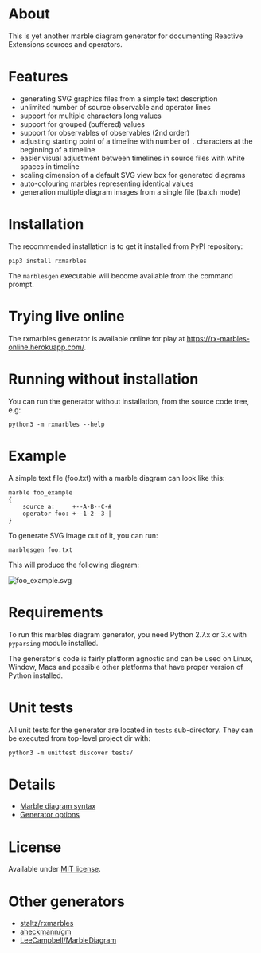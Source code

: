 # About
This is yet another marble diagram generator for documenting Reactive Extensions sources and operators.

# Features

* generating SVG graphics files from a simple text description
* unlimited number of source observable and operator lines
* support for multiple characters long values
* support for grouped (buffered) values
* support for observables of observables (2nd order)
* adjusting starting point of a timeline with number of `.` characters at the beginning of a timeline 
* easier visual adjustment between timelines in source files with white spaces in timeline
* scaling dimension of a default SVG view box for generated diagrams 
* auto-colouring marbles representing identical values 
* generation multiple diagram images from a single file (batch mode)

# Installation
The recommended installation is to get it installed from PyPI repository: 

	pip3 install rxmarbles

The `marblesgen` executable will become available from the command prompt.

# Trying live online
The rxmarbles generator is available online for play at https://rx-marbles-online.herokuapp.com/.

# Running without installation
You can run the generator without installation, from the source code tree, e.g:

	python3 -m rxmarbles --help

# Example

A simple text file (foo.txt) with a marble diagram can look like this:

	marble foo_example
	{
		source a:     +--A-B--C-#
		operator foo: +--1-2--3-|
	}

To generate SVG image out of it, you can run:

	marblesgen foo.txt 
	
This will produce the following diagram:

![foo_example.svg](https://bitbucket.org/achary/rx-marbles/raw/master/docs/foo_example.svg)

# Requirements
To run this marbles diagram generator, you need Python 2.7.x or 3.x with `pyparsing` module installed.

The generator's code is fairly platform agnostic and can be used on Linux, Window, Macs and possible other platforms
that have proper version of Python installed.

# Unit tests
All unit tests for the generator are located in `tests` sub-directory. They can be executed from top-level project dir with:

	python3 -m unittest discover tests/

# Details

* [Marble diagram syntax](docs/syntax.md)
* [Generator options](docs/options.md)

# License
Available under [MIT license](LICENSE.txt).

# Other generators

* [staltz/rxmarbles](https://github.com/staltz/rxmarbles)
* [aheckmann/gm](https://github.com/aheckmann/gm)
* [LeeCampbell/MarbleDiagram](https://github.com/LeeCampbell/MarbleDiagram/tree/master/LinqPad)

